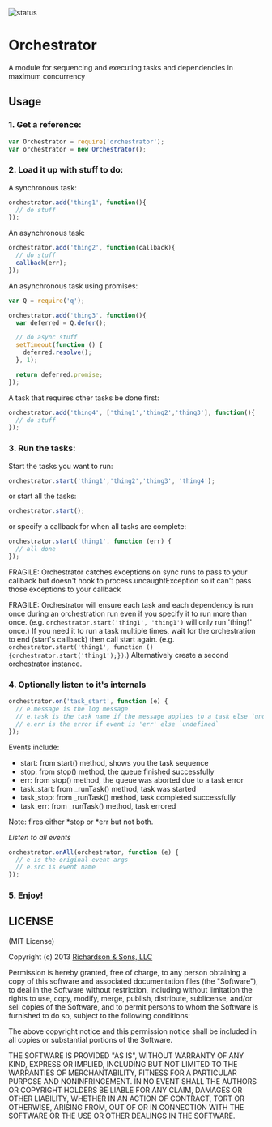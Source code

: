 ![status](https://secure.travis-ci.org/robrich/orchestrator.png?branch=master)

Orchestrator
============

A module for sequencing and executing tasks and dependencies in maximum concurrency

Usage
-----

### 1. Get a reference:

```javascript
var Orchestrator = require('orchestrator');
var orchestrator = new Orchestrator();
```

### 2. Load it up with stuff to do:

A synchronous task:

```javascript
orchestrator.add('thing1', function(){
  // do stuff
});
```

An asynchronous task:

```javascript
orchestrator.add('thing2', function(callback){
  // do stuff
  callback(err);
});
```

An asynchronous task using promises:

```javascript
var Q = require('q');

orchestrator.add('thing3', function(){
  var deferred = Q.defer();

  // do async stuff
  setTimeout(function () {
    deferred.resolve();
  }, 1);

  return deferred.promise;
});
```

A task that requires other tasks be done first:

```javascript
orchestrator.add('thing4', ['thing1','thing2','thing3'], function(){
  // do stuff
});
```

### 3. Run the tasks:

Start the tasks you want to run:

```javascript
orchestrator.start('thing1','thing2','thing3', 'thing4');
```

or start all the tasks:

```javascript
orchestrator.start();
```

or specify a callback for when all tasks are complete:

```javascript
orchestrator.start('thing1', function (err) {
  // all done
});
```

FRAGILE: Orchestrator catches exceptions on sync runs to pass to your callback
but doesn't hook to process.uncaughtException so it can't pass those exceptions
to your callback

FRAGILE: Orchestrator will ensure each task and each dependency is run once during an orchestration run
even if you specify it to run more than once. (e.g. `orchestrator.start('thing1', 'thing1')`
will only run 'thing1' once.) If you need it to run a task multiple times, wait for
the orchestration to end (start's callback) then call start again.
(e.g. `orchestrator.start('thing1', function () {orchestrator.start('thing1');})`.)
Alternatively create a second orchestrator instance.

### 4. Optionally listen to it's internals

```javascript
orchestrator.on('task_start', function (e) {
  // e.message is the log message
  // e.task is the task name if the message applies to a task else `undefined`
  // e.err is the error if event is 'err' else `undefined`
});
```

Events include:
- start: from start() method, shows you the task sequence
- stop: from stop() method, the queue finished successfully
- err: from stop() method, the queue was aborted due to a task error
- task_start: from _runTask() method, task was started
- task_stop: from _runTask() method, task completed successfully
- task_err: from _runTask() method, task errored

Note: fires either *stop or *err but not both.

*Listen to all events*

```javascript
orchestrator.onAll(orchestrator, function (e) {
  // e is the original event args
  // e.src is event name
});
```

### 5. Enjoy!

LICENSE
-------

(MIT License)

Copyright (c) 2013 [Richardson & Sons, LLC](http://richardsonandsons.com/)

Permission is hereby granted, free of charge, to any person obtaining
a copy of this software and associated documentation files (the
"Software"), to deal in the Software without restriction, including
without limitation the rights to use, copy, modify, merge, publish,
distribute, sublicense, and/or sell copies of the Software, and to
permit persons to whom the Software is furnished to do so, subject to
the following conditions:

The above copyright notice and this permission notice shall be
included in all copies or substantial portions of the Software.

THE SOFTWARE IS PROVIDED "AS IS", WITHOUT WARRANTY OF ANY KIND,
EXPRESS OR IMPLIED, INCLUDING BUT NOT LIMITED TO THE WARRANTIES OF
MERCHANTABILITY, FITNESS FOR A PARTICULAR PURPOSE AND
NONINFRINGEMENT. IN NO EVENT SHALL THE AUTHORS OR COPYRIGHT HOLDERS BE
LIABLE FOR ANY CLAIM, DAMAGES OR OTHER LIABILITY, WHETHER IN AN ACTION
OF CONTRACT, TORT OR OTHERWISE, ARISING FROM, OUT OF OR IN CONNECTION
WITH THE SOFTWARE OR THE USE OR OTHER DEALINGS IN THE SOFTWARE.
